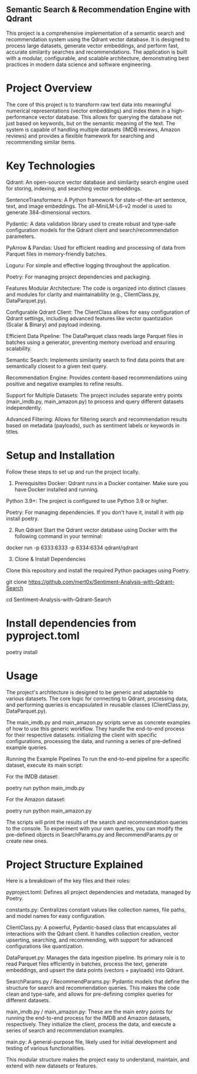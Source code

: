 ## Semantic Search & Recommendation Engine with Qdrant
This project is a comprehensive implementation of a semantic search and recommendation system using the Qdrant vector database. It is designed to process large datasets, generate vector embeddings, and perform fast, accurate similarity searches and recommendations. The application is built with a modular, configurable, and scalable architecture, demonstrating best practices in modern data science and software engineering.

# Project Overview
The core of this project is to transform raw text data into meaningful numerical representations (vector embeddings) and index them in a high-performance vector database. This allows for querying the database not just based on keywords, but on the semantic meaning of the text. The system is capable of handling multiple datasets (IMDB reviews, Amazon reviews) and provides a flexible framework for searching and recommending similar items.

# Key Technologies
Qdrant: An open-source vector database and similarity search engine used for storing, indexing, and searching vector embeddings.

SentenceTransformers: A Python framework for state-of-the-art sentence, text, and image embeddings. The all-MiniLM-L6-v2 model is used to generate 384-dimensional vectors.

Pydantic: A data validation library used to create robust and type-safe configuration models for the Qdrant client and search/recommendation parameters.

PyArrow & Pandas: Used for efficient reading and processing of data from Parquet files in memory-friendly batches.

Loguru: For simple and effective logging throughout the application.

Poetry: For managing project dependencies and packaging.

Features
Modular Architecture: The code is organized into distinct classes and modules for clarity and maintainability (e.g., ClientClass.py, DataParquet.py).

Configurable Qdrant Client: The ClientClass allows for easy configuration of Qdrant settings, including advanced features like vector quantization (Scalar & Binary) and payload indexing.

Efficient Data Pipeline: The DataParquet class reads large Parquet files in batches using a generator, preventing memory overload and ensuring scalability.

Semantic Search: Implements similarity search to find data points that are semantically closest to a given text query.

Recommendation Engine: Provides content-based recommendations using positive and negative examples to refine results.

Support for Multiple Datasets: The project includes separate entry points (main_imdb.py, main_amazon.py) to process and query different datasets independently.

Advanced Filtering: Allows for filtering search and recommendation results based on metadata (payloads), such as sentiment labels or keywords in titles.

# Setup and Installation
Follow these steps to set up and run the project locally.

1. Prerequisites
Docker: Qdrant runs in a Docker container. Make sure you have Docker installed and running.

Python 3.9+: The project is configured to use Python 3.9 or higher.

Poetry: For managing dependencies. If you don't have it, install it with pip install poetry.

2. Run Qdrant
Start the Qdrant vector database using Docker with the following command in your terminal:

docker run -p 6333:6333 -p 6334:6334 qdrant/qdrant

3. Clone & Install Dependencies

Clone this repository and install the required Python packages using Poetry.

git clone https://github.com/mert0x/Sentiment-Analysis-with-Qdrant-Search

cd Sentiment-Analysis-with-Qdrant-Search

# Install dependencies from pyproject.toml
poetry install

# Usage
The project's architecture is designed to be generic and adaptable to various datasets. The core logic for connecting to Qdrant, processing data, and performing queries is encapsulated in reusable classes (ClientClass.py, DataParquet.py).

The main_imdb.py and main_amazon.py scripts serve as concrete examples of how to use this generic workflow. They handle the end-to-end process for their respective datasets: initializing the client with specific configurations, processing the data, and running a series of pre-defined example queries.

Running the Example Pipelines
To run the end-to-end pipeline for a specific dataset, execute its main script:

For the IMDB dataset:

poetry run python main_imdb.py

For the Amazon dataset:

poetry run python main_amazon.py

The scripts will print the results of the search and recommendation queries to the console. To experiment with your own queries, you can modify the pre-defined objects in SearchParams.py and RecommendParams.py or create new ones.

# Project Structure Explained
Here is a breakdown of the key files and their roles:

pyproject.toml: Defines all project dependencies and metadata, managed by Poetry.

constants.py: Centralizes constant values like collection names, file paths, and model names for easy configuration.

ClientClass.py: A powerful, Pydantic-based class that encapsulates all interactions with the Qdrant client. It handles collection creation, vector upserting, searching, and recommending, with support for advanced configurations like quantization.

DataParquet.py: Manages the data ingestion pipeline. Its primary role is to read Parquet files efficiently in batches, process the text, generate embeddings, and upsert the data points (vectors + payloads) into Qdrant.

SearchParams.py / RecommendParams.py: Pydantic models that define the structure for search and recommendation queries. This makes the code clean and type-safe, and allows for pre-defining complex queries for different datasets.

main_imdb.py / main_amazon.py: These are the main entry points for running the end-to-end process for the IMDB and Amazon datasets, respectively. They initialize the client, process the data, and execute a series of search and recommendation examples.

main.py: A general-purpose file, likely used for initial development and testing of various functionalities.

This modular structure makes the project easy to understand, maintain, and extend with new datasets or features.
